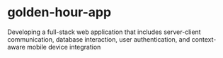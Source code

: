 # golden-hour-app
Developing a full-stack web application that includes server-client communication, database interaction, user authentication, and context-aware mobile device integration
